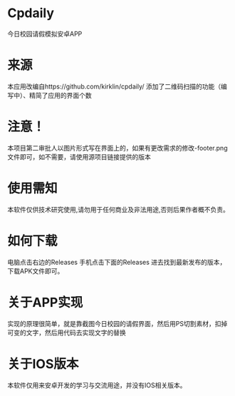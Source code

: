 # Cpdaily

今日校园请假模拟安卓APP

# 来源

本应用改编自https://github.com/kirklin/cpdaily/
添加了二维码扫描的功能（编写中）、精简了应用的界面个数

# 注意！

本项目第二审批人以图片形式写在界面上的，如果有更改需求的修改-footer.png文件即可，如不需要，请使用源项目链接提供的版本

# 使用需知

本软件仅供技术研究使用,请勿用于任何商业及非法用途,否则后果作者概不负责。

# 如何下载

电脑点击右边的Releases
手机点击下面的Releases
进去找到最新发布的版本，下载APK文件即可。

# 关于APP实现

实现的原理很简单，就是靠截图今日校园的请假界面，然后用PS切割素材，扣掉可变的文字，然后用代码去实现文字的替换

# 关于IOS版本

本软件仅用来安卓开发的学习与交流用途，并没有IOS相关版本。
